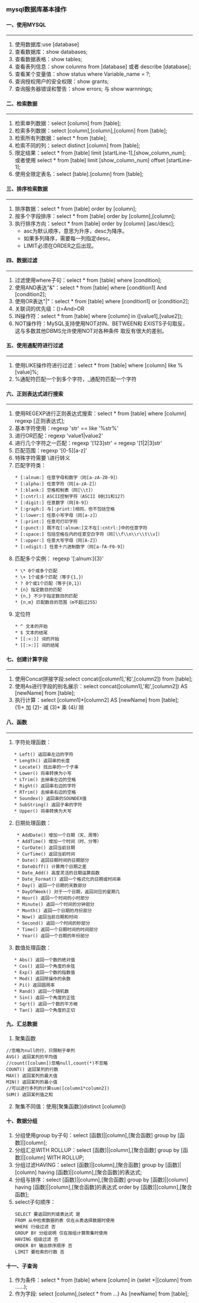 ### mysql数据库基本操作

#### 一、使用MYSQL
***
1. 使用数据库:use [database]
2. 查看数据库：show databases;
3. 查看数据表格：show tables;
4. 查看表列信息：show colunms from [database] 或者 describe [database];
5. 查看某个变量值：show status where Variable_name = ?;
6. 查询授权用户的安全权限：show grants;
7. 查询服务器错误和警告：show errors; 与 show warnnings;

#### 二、检索数据
*** 
1. 检索单列数据：select [column] from [table];
2. 检索多列数据：select [column],[column],[column] from [table];
3. 检索所有列数据：select * from [table];
4. 检索不同的列：select distinct [column] from [table];
5. 限定结果：select * from [table] limit [startLine-1],[show_column_num];</br>
   或者使用 select * from [table] limit [show_column_num] offset [startLine-1]; 
6. 使用全限定表名：select [table].[column] from [table];

#### 三、排序检索数据
*** 
1. 排序数据：select * from [table] order by [column];
2. 按多个字段排序：select * from [table] order by [column],[column];
3. 执行排序方向：select * from [table] order by [column] [asc/desc];</br>
   * asc为默认顺序，意思为升序，desc为降序。
   * 如果多列降序，需要每一列指定desc。
   * LIMIT必须在ORDER之后出现。

#### 四、数据过滤
***
1. 过滤使用where子句：select * from [table] where [condition];
2. 使用AND表达"&"：select * from [table] where [condition1] And [condition2];
3. 使用OR表达"|"：select * from [table] where [condition1] or [condition2];
4. 关联词的优先级：()>And>OR
5. IN操作符：select * from [table] where [column] in ([value1],[value2]);
6. NOT操作符：MySQL支持使用NOT对IN、BETWEEN和 EXISTS子句取反，这与多数其他DBMS允许使用NOT对各种条件 取反有很大的差别。

#### 五、使用通配符进行过滤
*** 
1. 使用LIKE操作符进行过滤：select * from [table] where [column] like %[value]%;
2. %通配符匹配一个到多个字符，_通配符匹配一个字符

#### 六、正则表达式进行搜索
***
1. 使用REGEXP进行正则表达式搜索：select * from [table] where [column] regexp [正则表达式];
2. 基本字符使用：regexp 'str' == like '%str%'
3. 进行OR匹配：regexp 'value1|value2'
4. 进行几个字符之一匹配：regexp '[123]str' = regexp '[1|2|3]str'
5. 匹配范围：regexp '[0-5][a-z]'
6. 特殊字符需要 \\进行转义
7. 匹配字符类：
   ````
   * [:alnum:] 任意字母和数字（同[a-zA-Z0-9]）
   * [:alpha:] 任意字符（同[a-zA-Z]）
   * [:blank:] 空格和制表（同[\\t]）
   * [:cntrl:] ASCII控制字符（ASCII 0到31和127）
   * [:digit:] 任意数字（同[0-9]）
   * [:graph:] 与[:print:]相同，但不包括空格
   * [:lower:] 任意小写字母（同[a-z]）
   * [:print:] 任意可打印字符
   * [:punct:] 既不在[:alnum:]又不在[:cntrl:]中的任意字符
   * [:space:] 包括空格在内的任意空白字符（同[\\f\\n\\r\\t\\v]）
   * [:upper:] 任意大写字母（同[A-Z]）
   * [:xdigit:] 任意十六进制数字（同[a-fA-F0-9]）
   ````
8. 匹配多个实例： regexp '[:alnum:]{3}'
   ````
   * \* 0个或多个匹配
   * \+ 1个或多个匹配（等于{1,}）
   * ? 0个或1个匹配（等于{0,1}）
   * {n} 指定数目的匹配
   * {n,} 不少于指定数目的匹配
   * {n,m} 匹配数目的范围（m不超过255）
    ````
9. 定位符
   ````
   * ^ 文本的开始
   * $ 文本的结尾
   * [[:<:]] 词的开始
   * [[:>:]] 词的结尾
   ````
#### 七、创建计算字段
*** 
1. 使用Concat拼接字段:select concat([column1],'和',[column2]) from [table];
2. 使用As进行字段的别名展示：select concat([column1],'和',[column2]) AS [newName] from [table];
3. 执行计算：select [column1]*[column2] AS [newName] from [table];</br> 
   (1)\+ 加  (2)- 减 (3)\* 乘 (4)/ 除
   
#### 八、函数
*** 
1. 字符处理函数：
````
   * Left() 返回串左边的字符
   * Length() 返回串的长度
   * Locate() 找出串的一个子串
   * Lower() 将串转换为小写
   * LTrim() 去掉串左边的空格
   * Right() 返回串右边的字符
   * RTrim() 去掉串右边的空格
   * Soundex() 返回串的SOUNDEX值
   * SubString() 返回子串的字符 
   * Upper() 将串转换为大写
  ````  
2. 日期处理函数：
````
    * AddDate() 增加一个日期（天、周等）
    * AddTime() 增加一个时间（时、分等）
    * CurDate() 返回当前日期
    * CurTime() 返回当前时间
    * Date() 返回日期时间的日期部分
    * DateDiff() 计算两个日期之差
    * Date_Add() 高度灵活的日期运算函数
    * Date_Format() 返回一个格式化的日期或时间串
    * Day() 返回一个日期的天数部分
    * DayOfWeek() 对于一个日期，返回对应的星期几
    * Hour() 返回一个时间的小时部分
    * Minute() 返回一个时间的分钟部分
    * Month() 返回一个日期的月份部分
    * Now() 返回当前日期和时间
    * Second() 返回一个时间的秒部分
    * Time() 返回一个日期时间的时间部分
    * Year() 返回一个日期的年份部分
  ````  
3. 数值处理函数：
````
   * Abs() 返回一个数的绝对值
   * Cos() 返回一个角度的余弦
   * Exp() 返回一个数的指数值
   * Mod() 返回除操作的余数
   * Pi() 返回圆周率
   * Rand() 返回一个随机数
   * Sin() 返回一个角度的正弦
   * Sqrt() 返回一个数的平方根
   * Tan() 返回一个角度的正切
````

#### 九、汇总数据
1. 聚集函数
````
//忽略为null的行，只限制于单列
AVG() 返回某列的平均值 
//count([column])忽略null,count(*)不忽略
COUNT() 返回某列的行数 
MAX() 返回某列的最大值
MIN() 返回某列的最小值
//可以进行多列的计算sum([column1*column2])
SUM() 返回某列值之和
````

2. 聚集不同值：使用[聚集函数]\(distinct [column])

#### 十、数据分组
1. 分组使用group by子句：select [函数]|[column],[聚合函数] group by [函数]|[column];
2. 分组汇总WITH ROLLUP：select [函数]|[column],[聚合函数] group by [函数]|[column] WITH ROLLUP;
3. 分组过滤HAVING：select [函数]|[column],[聚合函数] group by [函数]|[column] having [函数]|[column],[聚合函数]的表达式;
4. 分组与排序：select [函数]|[column],[聚合函数] group by [函数]|[column] having [函数]|[column],[聚合函数]的表达式 order by [函数]|[column],[聚合函数];
5. select子句顺序：
   ````
   SELECT 要返回的列或表达式 是
   FROM 从中检索数据的表 仅在从表选择数据时使用
   WHERE 行级过滤 否
   GROUP BY 分组说明 仅在按组计算聚集时使用
   HAVING 组级过滤 否
   ORDER BY 输出排序顺序 否
   LIMIT 要检索的行数 否
   ````
   
#### 十一、子查询
1. 作为条件：select * from [table] where [column] in (selet *|[column] from ......);
2. 作为字段: select [column],(select * from ...) As [newName] from [table];
